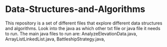 # Data-Structures-and-Algorithms
This repository is a set of different files that explore different data structures and algorithms.
Look into the java as which other txt file or java file it needs to run.
The main java files to run are:
AnalyzeElevationData.java, 
ArrayListLinkedList.java, 
BattleshipStrategy.java, 


